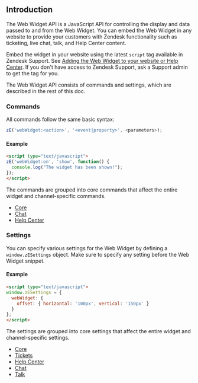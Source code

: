 ## Introduction

The Web Widget API is a JavaScript API for controlling the display and data passed to and from the Web Widget. You can embed the Web Widget in any website to provide your customers with Zendesk functionality such as ticketing, live chat, talk, and Help Center content.

Embed the widget in your website using the latest `script` tag available in Zendesk Support. See [Adding the Web Widget to your website or Help Center](https://support.zendesk.com/hc/en-us/articles/115009522787). If you don't have access to Zendesk Support, ask a Support admin to get the tag for you.

The Web Widget API consists of commands and settings, which are described in the rest of this doc.


### Commands

All commands follow the same basic syntax:

```js
zE('webWidget:<action>', '<event|property>', <parameters>);
```

#### Example

```html
<script type="text/javascript">
zE('webWidget:on', 'show', function() {
  console.log("The widget has been shown!");
});
</script>
```

The commands are grouped into core commands that affect the entire widget and channel-specific commands.

* [Core](./core#commands)
* [Chat](./chat#commands)
* [Help Center](./help_center#commands)


### Settings

You can specify various settings for the Web Widget by defining a `window.zESettings` object. Make sure to specify any setting before the Web Widget snippet.

#### Example

```html
<script type="text/javascript">
window.zESettings = {
  webWidget: {
    offset: { horizontal: '100px', vertical: '150px' }
  }
};
</script>
```

The settings are grouped into core settings that affect the entire widget and channel-specific settings.

* [Core](./core#settings)
* [Tickets](./tickets#settings)
* [Help Center](./help_center#settings)
* [Chat](./chat#settings)
* [Talk](./talk#settings)
